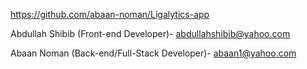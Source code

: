 https://github.com/abaan-noman/Ligalytics-app





Abdullah Shibib (Front-end Developer)- abdullahshibib@yahoo.com

Abaan Noman (Back-end/Full-Stack Developer)- abaan1@yahoo.com
